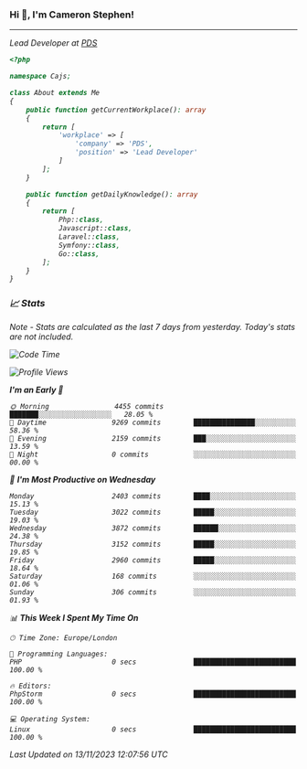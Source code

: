 ### Hi 👋, I'm Cameron Stephen!
<hr>
<p><em>Lead Developer at <a href="https://prindatasolutions.co.uk">PDS</a></p>


```php
<?php

namespace Cajs;

class About extends Me
{
    public function getCurrentWorkplace(): array
    {
        return [
            'workplace' => [
                'company' => 'PDS',
                'position' => 'Lead Developer'
            ]
        ];
    }

    public function getDailyKnowledge(): array
    {
        return [
            Php::class,
            Javascript::class,
            Laravel::class,
            Symfony::class,
            Go::class,
        ];
    }
}
```

### 📈 Stats
<p><em>Note - Stats are calculated as the last 7 days from yesterday. Today's stats are not included.</em></p>


<!--START_SECTION:waka-->
![Code Time](http://img.shields.io/badge/Code%20Time-3%2C609%20hrs-blue)

![Profile Views](http://img.shields.io/badge/Profile%20Views-0-blue)

**I'm an Early 🐤** 

```text
🌞 Morning                4455 commits        ███████░░░░░░░░░░░░░░░░░░   28.05 % 
🌆 Daytime                9269 commits        ███████████████░░░░░░░░░░   58.36 % 
🌃 Evening                2159 commits        ███░░░░░░░░░░░░░░░░░░░░░░   13.59 % 
🌙 Night                  0 commits           ░░░░░░░░░░░░░░░░░░░░░░░░░   00.00 % 
```
📅 **I'm Most Productive on Wednesday** 

```text
Monday                   2403 commits        ████░░░░░░░░░░░░░░░░░░░░░   15.13 % 
Tuesday                  3022 commits        █████░░░░░░░░░░░░░░░░░░░░   19.03 % 
Wednesday                3872 commits        ██████░░░░░░░░░░░░░░░░░░░   24.38 % 
Thursday                 3152 commits        █████░░░░░░░░░░░░░░░░░░░░   19.85 % 
Friday                   2960 commits        █████░░░░░░░░░░░░░░░░░░░░   18.64 % 
Saturday                 168 commits         ░░░░░░░░░░░░░░░░░░░░░░░░░   01.06 % 
Sunday                   306 commits         ░░░░░░░░░░░░░░░░░░░░░░░░░   01.93 % 
```


📊 **This Week I Spent My Time On** 

```text
🕑︎ Time Zone: Europe/London

💬 Programming Languages: 
PHP                      0 secs              █████████████████████████   100.00 % 

🔥 Editors: 
PhpStorm                 0 secs              █████████████████████████   100.00 % 

💻 Operating System: 
Linux                    0 secs              █████████████████████████   100.00 % 
```


 Last Updated on 13/11/2023 12:07:56 UTC
<!--END_SECTION:waka-->
